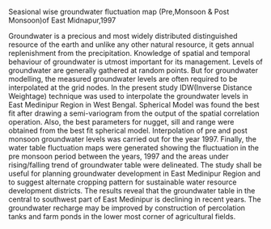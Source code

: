 Seasional wise groundwater fluctuation map (Pre,Monsoon & Post Monsoon)of East Midnapur,1997


Groundwater is a precious and most widely distributed distinguished resource of the earth and unlike any other natural resource, it gets annual replenishment from the precipitation. Knowledge of spatial and temporal behaviour of groundwater is utmost important for its management. Levels of groundwater are generally gathered at random points. But for groundwater modelling, the measured groundwater levels are often required to be interpolated at the grid nodes. In the present study IDW(Inverse Distance Weightage) technique was used to interpolate the groundwater levels in  East Medinipur Region in West Bengal. Spherical Model was found the best fit after drawing a semi-variogram from the output of the spatial correlation operation. Also, the best parameters for nugget, sill and range were obtained from the best fit spherical model. Interpolation of pre and post monsoon groundwater levels was carried out for the year 1997. Finally, the water table fluctuation maps were generated showing the fluctuation in the pre monsoon period between the years, 1997 and the areas under rising/falling trend of groundwater table were delineated. The study shall be useful for planning groundwater development in East Medinipur Region and to suggest alternate cropping pattern for sustainable water resource development districts. The results reveal that the groundwater table in the central to southwest part of East Medinipur is declining in recent years. The groundwater recharge may be improved by construction of percolation tanks and farm ponds in the lower most corner of agricultural fields.
